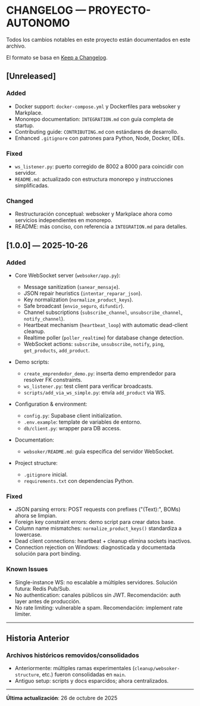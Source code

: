 # CHANGELOG — PROYECTO-AUTONOMO

Todos los cambios notables en este proyecto están documentados en este archivo.

El formato se basa en [Keep a Changelog](https://keepachangelog.com/).

## [Unreleased]

### Added
- Docker support: `docker-compose.yml` y Dockerfiles para websoker y Markplace.
- Monorepo documentation: `INTEGRATION.md` con guía completa de startup.
- Contributing guide: `CONTRIBUTING.md` con estándares de desarrollo.
- Enhanced `.gitignore` con patrones para Python, Node, Docker, IDEs.

### Fixed
- `ws_listener.py`: puerto corregido de 8002 a 8000 para coincidir con servidor.
- `README.md`: actualizado con estructura monorepo y instrucciones simplificadas.

### Changed
- Restructuración conceptual: websoker y Markplace ahora como servicios independientes en monorepo.
- README: más conciso, con referencia a `INTEGRATION.md` para detalles.

## [1.0.0] — 2025-10-26

### Added
- Core WebSocket server (`websoker/app.py`):
  - Message sanitization (`sanear_mensaje`).
  - JSON repair heuristics (`intentar_reparar_json`).
  - Key normalization (`normalize_product_keys`).
  - Safe broadcast (`envio_seguro`, `difundir`).
  - Channel subscriptions (`subscribe_channel`, `unsubscribe_channel`, `notify_channel`).
  - Heartbeat mechanism (`heartbeat_loop`) with automatic dead-client cleanup.
  - Realtime poller (`poller_realtime`) for database change detection.
  - WebSocket actions: `subscribe`, `unsubscribe`, `notify`, `ping`, `get_products`, `add_product`.
  
- Demo scripts:
  - `create_emprendedor_demo.py`: inserta demo emprendedor para resolver FK constraints.
  - `ws_listener.py`: test client para verificar broadcasts.
  - `scripts/add_via_ws_simple.py`: envía `add_product` via WS.

- Configuration & environment:
  - `config.py`: Supabase client initialization.
  - `.env.example`: template de variables de entorno.
  - `db/client.py`: wrapper para DB access.

- Documentation:
  - `websoker/README.md`: guía específica del servidor WebSocket.

- Project structure:
  - `.gitignore` inicial.
  - `requirements.txt` con dependencias Python.

### Fixed
- JSON parsing errors: POST requests con prefixes ("(Text):", BOMs) ahora se limpian.
- Foreign key constraint errors: demo script para crear datos base.
- Column name mismatches: `normalize_product_keys()` standardiza a lowercase.
- Dead client connections: heartbeat + cleanup elimina sockets inactivos.
- Connection rejection on Windows: diagnosticada y documentada solución para port binding.

### Known Issues
- Single-instance WS: no escalable a múltiples servidores. Solución futura: Redis Pub/Sub.
- No authentication: canales públicos sin JWT. Recomendación: auth layer antes de producción.
- No rate limiting: vulnerable a spam. Recomendación: implement rate limiter.

---

## Historia Anterior

### Archivos históricos removidos/consolidados
- Anteriormente: múltiples ramas experimentales (`cleanup/websoker-structure`, etc.) fueron consolidadas en `main`.
- Antiguo setup: scripts y docs esparcidos; ahora centralizados.

---

**Última actualización**: 26 de octubre de 2025
